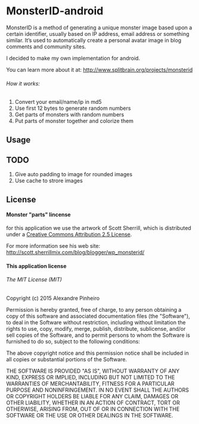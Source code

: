
MonsterID-android
=================

MonsterID is a method of generating a unique monster image based upon a certain identifier, usually based on IP address, email address or something similar. It’s used to automatically create a personal avatar image in blog comments  and community sites.

I decided to make my own implementation for android. 

You can learn more about it at: http://www.splitbrain.org/projects/monsterid

###### How it works:

1. Convert your email/name/ip in md5
2. Use first 12 bytes to generate random numbers
3. Get parts of monsters with random numbers
4. Put parts of monster together and colorize them


Usage
----


TODO
----
1. Give auto padding to image for rounded images
2. Use cache to strore images

License
----

#### Monster "parts" lincense

for this application we use the artwork of  Scott Sherrill, which is distributed under a [Creative Commons Attribution 2.5 License](https://creativecommons.org/licenses/by/2.5/).

For more information see his web site: http://scott.sherrillmix.com/blog/blogger/wp_monsterid/

#### This application license
###### The MIT License (MIT)

Copyright (c) 2015 Alexandre Pinheiro

Permission is hereby granted, free of charge, to any person obtaining a copy
of this software and associated documentation files (the "Software"), to deal
in the Software without restriction, including without limitation the rights
to use, copy, modify, merge, publish, distribute, sublicense, and/or sell
copies of the Software, and to permit persons to whom the Software is
furnished to do so, subject to the following conditions:

The above copyright notice and this permission notice shall be included in
all copies or substantial portions of the Software.

THE SOFTWARE IS PROVIDED "AS IS", WITHOUT WARRANTY OF ANY KIND, EXPRESS OR
IMPLIED, INCLUDING BUT NOT LIMITED TO THE WARRANTIES OF MERCHANTABILITY,
FITNESS FOR A PARTICULAR PURPOSE AND NONINFRINGEMENT. IN NO EVENT SHALL THE
AUTHORS OR COPYRIGHT HOLDERS BE LIABLE FOR ANY CLAIM, DAMAGES OR OTHER
LIABILITY, WHETHER IN AN ACTION OF CONTRACT, TORT OR OTHERWISE, ARISING FROM,
OUT OF OR IN CONNECTION WITH THE SOFTWARE OR THE USE OR OTHER DEALINGS IN
THE SOFTWARE.


